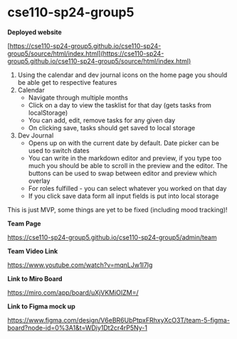 # cse110-sp24-group5

**Deployed website**

[https://cse110-sp24-group5.github.io/cse110-sp24-group5/source/html/index.html](https://cse110-sp24-group5.github.io/cse110-sp24-group5/source/html/index.html)

1. Using the calendar and dev journal icons on the home page you should be able get to respective features
2. Calendar
    - Navigate through multiple months
    - Click on a day to view the tasklist for that day (gets tasks from localStorage)
    - You can add, edit, remove tasks for any given day
    - On clicking save, tasks should get saved to local storage
3. Dev Journal
    - Opens up on with the current date by default. Date picker can be used to switch dates
    - You can write in the markdown editor and preview, if you type too much you should be able to scroll in the preview and the editor. The buttons can be used to swap between editor and preview which overlay
    - For roles fulfilled - you can select whatever you worked on that day
    - If you click save data form all input fields is put into local storage

This is just MVP, some things are yet to be fixed (including mood tracking)!

**Team Page**

https://cse110-sp24-group5.github.io/cse110-sp24-group5/admin/team

**Team Video Link**

https://www.youtube.com/watch?v=mqnLJw1I7lg

**Link to Miro Board**

https://miro.com/app/board/uXjVKMiOIZM=/

**Link to Figma mock up**

https://www.figma.com/design/V6eBR6UbPtpxFRhxyXcO3T/team-5-figma-board?node-id=0%3A1&t=WDiy1Dt2cr4rP5Ny-1
